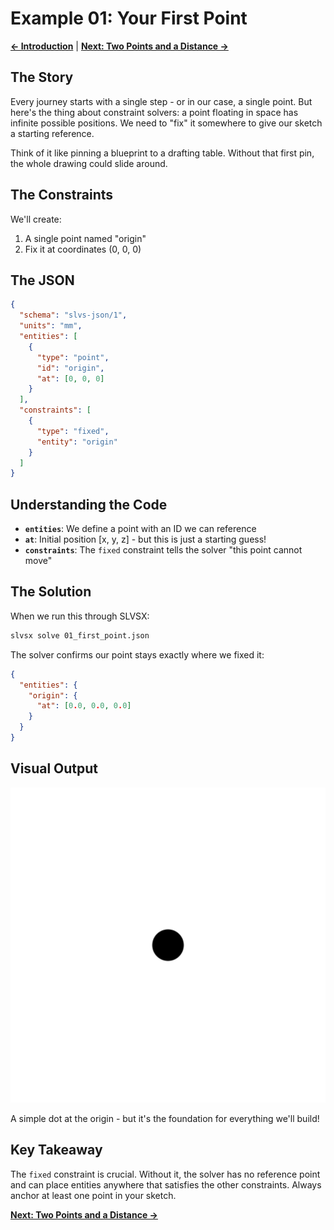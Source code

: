 # Example 01: Your First Point

**[← Introduction](00_introduction.md)** | **[Next: Two Points and a Distance →](02_distance_constraint.md)**

## The Story

Every journey starts with a single step - or in our case, a single point. But here's the thing about constraint solvers: a point floating in space has infinite possible positions. We need to "fix" it somewhere to give our sketch a starting reference.

Think of it like pinning a blueprint to a drafting table. Without that first pin, the whole drawing could slide around.

## The Constraints

We'll create:
1. A single point named "origin"
2. Fix it at coordinates (0, 0, 0)

## The JSON

```json
{
  "schema": "slvs-json/1",
  "units": "mm",
  "entities": [
    {
      "type": "point",
      "id": "origin",
      "at": [0, 0, 0]
    }
  ],
  "constraints": [
    {
      "type": "fixed",
      "entity": "origin"
    }
  ]
}
```

## Understanding the Code

- **`entities`**: We define a point with an ID we can reference
- **`at`**: Initial position [x, y, z] - but this is just a starting guess!
- **`constraints`**: The `fixed` constraint tells the solver "this point cannot move"

## The Solution

When we run this through SLVSX:

```bash
slvsx solve 01_first_point.json
```

The solver confirms our point stays exactly where we fixed it:

```json
{
  "entities": {
    "origin": {
      "at": [0.0, 0.0, 0.0]
    }
  }
}
```

## Visual Output

![First Point](01_first_point.svg)

A simple dot at the origin - but it's the foundation for everything we'll build!

## Key Takeaway

The `fixed` constraint is crucial. Without it, the solver has no reference point and can place entities anywhere that satisfies the other constraints. Always anchor at least one point in your sketch.

**[Next: Two Points and a Distance →](02_distance_constraint.md)**